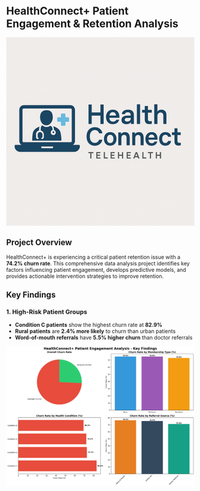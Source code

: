# HealthConnect+ Patient Engagement & Retention Analysis

![Project_Banner](project_banner/Project_Banner.png)

## Project Overview

HealthConnect+ is experiencing a critical patient retention issue with a **74.2% churn rate**. This comprehensive data analysis project identifies key factors influencing patient engagement, develops predictive models, and provides actionable intervention strategies to improve retention.

## Key Findings

### 1. High-Risk Patient Groups
- **Condition C patients** show the highest churn rate at **82.9%**
- **Rural patients** are **2.4% more likely** to churn than urban patients
- **Word-of-mouth referrals** have **5.5% higher churn** than doctor referrals

![Executive_Summary](Executive_Summary/Executive_Summary.png)
